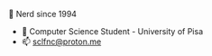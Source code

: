   👋 Nerd since 1994
- :book: Computer Science Student - University of Pisa
- 📫 sclfnc@proton.me

<!---
FSaeK/FSaeK is a ✨ special ✨ repository because its `README.md` (this file) appears on your GitHub profile.
You can click the Preview link to take a look at your changes.
--->
